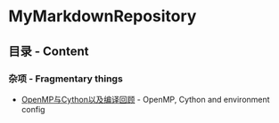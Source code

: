 # MyMarkdownRepository
## 目录 - Content
### 杂项 - Fragmentary things
  * [OpenMP与Cython以及编译回顾](https://github.com/AlbertoWang/MyMarkdownAndBooks/blob/master/Markdown/%E6%9D%82%E8%B4%A7/OpenMP%E4%B8%8ECython%E4%BB%A5%E5%8F%8A%E7%BC%96%E8%AF%91%E5%9B%9E%E9%A1%BE.md) - OpenMP, Cython and environment config
